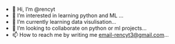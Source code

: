 - 👋 Hi, I’m @rencyt
- 👀 I’m interested in learning python and ML ...
- 🌱 I’m currently learning data visulisation...
- 💞️ I’m looking to collaborate on python or ml projects...
- 📫 How to reach me by writing me email-rencyt3@gmail.com...

<!---
rencyt/rencyt is a ✨ special ✨ repository because its `README.md` (this file) appears on your GitHub profile.
You can click the Preview link to take a look at your changes.
--->
